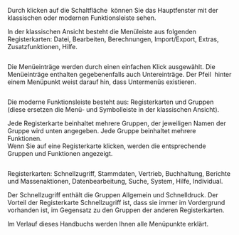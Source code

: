 <!DOCTYPE html>
<html>
<head>
<meta charset="utf-8">
<meta name="viewport" content="width=device-width, initial-scale=1.0">
<title>100_Menueleiste.md</title>
<link rel="stylesheet" href="https://stackedit.io/res-min/themes/base.css" />
<script type="text/javascript" src="https://cdn.mathjax.org/mathjax/latest/MathJax.js?config=TeX-AMS_HTML"></script>
</head>
<body><div class="container"><p>Durch klicken auf die Schaltfläche <img src="http://xpecto.github.io/docs/img/img_1460976709067.png" alt="" title=""> können Sie das Hauptfenster mit der klassischen oder modernen Funktionsleiste sehen.</p>

<p>In der klassischen Ansicht besteht die Menüleiste aus folgenden Registerkarten: Datei, Bearbeiten, Berechnungen, Import/Export, Extras, Zusatzfunktionen, Hilfe. </p>

<p><img src="http://xpecto.github.io/docs/img/img_1430830864370.png" alt="" title=""></p>

<p>Die Menüeinträge werden durch einen einfachen Klick ausgewählt. Die Menüeinträge enthalten gegebenenfalls auch Untereinträge. Der Pfeil <img src="http://xpecto.github.io/docs/img/img_1430311875340.png" alt="" title=""> hinter einem Menüpunkt weist darauf hin, dass Untermenüs existieren.</p>

<p><img src="http://xpecto.github.io/docs/img/img_1461046537662.png" alt="" title=""></p>

<p>Die moderne Funktionsleiste besteht aus: Registerkarten und Gruppen (diese ersetzen die Menü- und Symbolleiste in der klassischen Ansicht).</p>

<p>Jede Registerkarte beinhaltet mehrere Gruppen, der jeweiligen Namen der Gruppe wird unten angegeben. Jede Gruppe beinhaltet mehrere Funktionen. <br>
Wenn Sie auf eine Registerkarte klicken, werden die entsprechende Gruppen und Funktionen angezeigt.</p>

<p><img src="http://xpecto.github.io/docs/img/img_1461139243532.png" alt="" title=""></p>

<p>Registerkarten: Schnellzugriff, Stammdaten, Vertrieb, Buchhaltung, Berichte und Massenaktionen, Datenbearbeitung, Suche, System, Hilfe, Individual.</p>

<p>Der Schnellzugriff enthält die Gruppen Allgemein und Schnelldruck. Der Vorteil der Registerkarte Schnellzugriff ist, dass sie immer im Vordergrund vorhanden ist, im Gegensatz zu den Gruppen der anderen Registerkarten.</p>

<p>Im Verlauf dieses Handbuchs werden Ihnen alle Menüpunkte erklärt.</p></div></body>
</html>